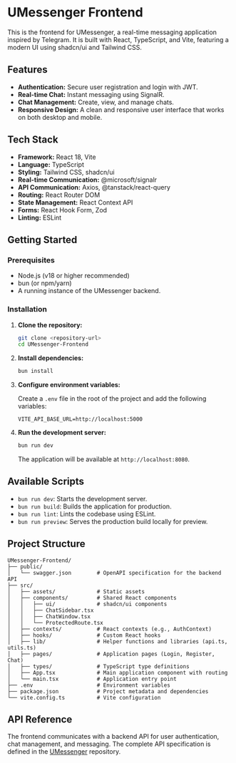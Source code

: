 # UMessenger Frontend

This is the frontend for UMessenger, a real-time messaging application inspired by Telegram. It is built with React, TypeScript, and Vite, featuring a modern UI using shadcn/ui and Tailwind CSS.

## Features

-   **Authentication:** Secure user registration and login with JWT.
-   **Real-time Chat:** Instant messaging using SignalR.
-   **Chat Management:** Create, view, and manage chats.
-   **Responsive Design:** A clean and responsive user interface that works on both desktop and mobile.

## Tech Stack

-   **Framework:** React 18, Vite
-   **Language:** TypeScript
-   **Styling:** Tailwind CSS, shadcn/ui
-   **Real-time Communication:** @microsoft/signalr
-   **API Communication:** Axios, @tanstack/react-query
-   **Routing:** React Router DOM
-   **State Management:** React Context API
-   **Forms:** React Hook Form, Zod
-   **Linting:** ESLint

## Getting Started

### Prerequisites

-   Node.js (v18 or higher recommended)
-   bun (or npm/yarn)
-   A running instance of the UMessenger backend.

### Installation

1.  **Clone the repository:**
    ```bash
    git clone <repository-url>
    cd UMessenger-Frontend
    ```

2.  **Install dependencies:**
    ```bash
    bun install
    ```

3.  **Configure environment variables:**

    Create a `.env` file in the root of the project and add the following variables:

    ```
    VITE_API_BASE_URL=http://localhost:5000
    ```

4.  **Run the development server:**
    ```bash
    bun run dev
    ```

    The application will be available at `http://localhost:8080`.

## Available Scripts

-   `bun run dev`: Starts the development server.
-   `bun run build`: Builds the application for production.
-   `bun run lint`: Lints the codebase using ESLint.
-   `bun run preview`: Serves the production build locally for preview.

## Project Structure

```
UMessenger-Frontend/
├── public/
│   └── swagger.json        # OpenAPI specification for the backend API
├── src/
│   ├── assets/             # Static assets
│   ├── components/         # Shared React components
│   │   ├── ui/             # shadcn/ui components
│   │   ├── ChatSidebar.tsx
│   │   ├── ChatWindow.tsx
│   │   └── ProtectedRoute.tsx
│   ├── contexts/           # React contexts (e.g., AuthContext)
│   ├── hooks/              # Custom React hooks
│   ├── lib/                # Helper functions and libraries (api.ts, utils.ts)
│   ├── pages/              # Application pages (Login, Register, Chat)
│   ├── types/              # TypeScript type definitions
│   ├── App.tsx             # Main application component with routing
│   └── main.tsx            # Application entry point
├── .env                    # Environment variables
├── package.json            # Project metadata and dependencies
└── vite.config.ts          # Vite configuration
```

## API Reference

The frontend communicates with a backend API for user authentication, chat management, and messaging. The complete API specification is defined in the [UMessenger](https://github.com/OneWay2Go/UMessenger) repository.
